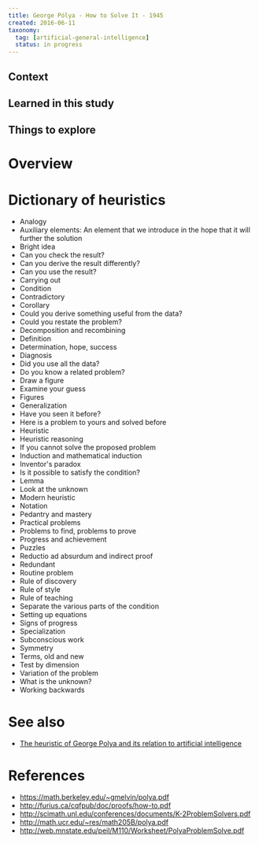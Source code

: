```yaml
---
title: George Pólya - How to Solve It - 1945
created: 2016-06-11
taxonomy:
  tag: [artificial-general-intelligence]
  status: in progress
---
```


## Context

## Learned in this study

## Things to explore

# Overview

# Dictionary of heuristics
* Analogy
* Auxiliary elements: An element that we introduce in the hope that it will further the solution
* Bright idea
* Can you check the result?
* Can you derive the result differently?
* Can you use the result?
* Carrying out
* Condition
* Contradictory
* Corollary
* Could you derive something useful from the data?
* Could you restate the problem?
* Decomposition and recombining
* Definition
* Determination, hope, success
* Diagnosis
* Did you use all the data?
* Do you know a related problem?
* Draw a figure
* Examine your guess
* Figures
* Generalization
* Have you seen it before?
* Here is a problem to yours and solved before
* Heuristic
* Heuristic reasoning
* If you cannot solve the proposed problem
* Induction and mathematical induction
* Inventor's paradox
* Is it possible to satisfy the condition?
* Lemma
* Look at the unknown
* Modern heuristic
* Notation
* Pedantry and mastery
* Practical problems
* Problems to find, problems to prove
* Progress and achievement
* Puzzles
* Reductio ad absurdum and indirect proof
* Redundant
* Routine problem
* Rule of discovery
* Rule of style
* Rule of teaching
* Separate the various parts of the condition
* Setting up equations
* Signs of progress
* Specialization
* Subconscious work
* Symmetry
* Terms, old and new
* Test by dimension
* Variation of the problem
* What is the unknown?
* Working backwards

# See also
* [The heuristic of George Polya and its relation to artificial intelligence](../../papers/allen-newell-the-heuristic-of-george-polya-and-its-relation-to-artificial-intelligence/article.md)

# References
* https://math.berkeley.edu/~gmelvin/polya.pdf
* http://furius.ca/cqfpub/doc/proofs/how-to.pdf
* http://scimath.unl.edu/conferences/documents/K-2ProblemSolvers.pdf
* http://math.ucr.edu/~res/math205B/polya.pdf
* http://web.mnstate.edu/peil/M110/Worksheet/PolyaProblemSolve.pdf
